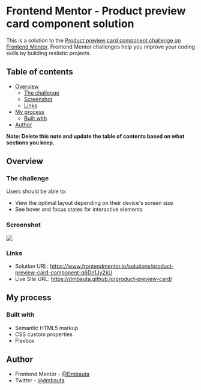# Frontend Mentor - Product preview card component solution

This is a solution to the [Product preview card component challenge on Frontend Mentor](https://www.frontendmentor.io/challenges/product-preview-card-component-GO7UmttRfa). Frontend Mentor challenges help you improve your coding skills by building realistic projects.

## Table of contents

- [Overview](#overview)
  - [The challenge](#the-challenge)
  - [Screenshot](#screenshot)
  - [Links](#links)
- [My process](#my-process)
  - [Built with](#built-with)
- [Author](#author)

**Note: Delete this note and update the table of contents based on what sections you keep.**

## Overview

### The challenge

Users should be able to:

- View the optimal layout depending on their device's screen size
- See hover and focus states for interactive elements

### Screenshot

![](./design/product.png.jpg)

### Links

- Solution URL: https://www.frontendmentor.io/solutions/product-preview-card-component-q6Dn1Jy2kU
- Live Site URL: https://dmbauta.github.io/product-preview-card/

## My process

### Built with

- Semantic HTML5 markup
- CSS custom properties
- Flexbox

## Author

- Frontend Mentor - [@Dmbauta](https://www.frontendmentor.io/profile/Dmbauta)
- Twitter - [@dmbauta](https://www.twitter.com/dmbauta)
